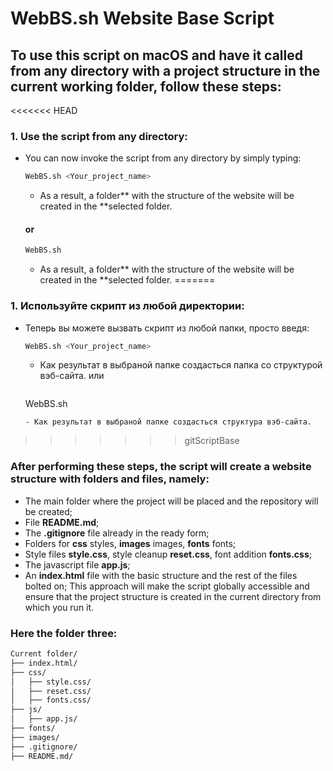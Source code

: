 # WebBS.sh Website Base Script
## To use this script on macOS and have it called from any directory with a project structure in the current working folder, follow these steps:

<<<<<<< HEAD
### 1. **Use the script from any directory**:
- You can now invoke the script from any directory by simply typing:
  ```bash
  WebBS.sh <Your_project_name>
  ```
    - As a result, a folder** with the structure of the website will be created in the **selected folder.
  #### or
  ```bash
  WebBS.sh 
  ```
    - As a result, a folder** with the structure of the website will be created in the **selected folder.
=======
### 1. **Используйте скрипт из любой директории**:
   - Теперь вы можете вызвать скрипт из любой папки, просто введя:
     ```bash
     WebBS.sh <Your_project_name>
     ```
     - Как результат в выбраной папке создасться папка со структурой вэб-сайта.
     или
       ```bash
     WebBS.sh 
     ```
     - Как результат в выбраной папке создасться структура вэб-сайта.
>>>>>>> gitScriptBase

### After performing these steps, the script will create a website structure with folders and files, namely:
- The main folder where the project will be placed and the repository will be created;
- File **README.md**;
- The **.gitignore** file already in the ready form;
- Folders for **css** styles, **images** images, **fonts** fonts;
- Style files **style.css**, style cleanup **reset.css**, font addition **fonts.css**;
- The javascript file **app.js**;
- An **index.html** file with the basic structure and the rest of the files bolted on;
  This approach will make the script globally accessible and ensure that the project structure is created in the current directory from which you run it.

### Here the folder three:
```bash
Current folder/
├── index.html/
├── css/
│   ├── style.css/
│   ├── reset.css/
│   ├── fonts.css/
├── js/
│   ├── app.js/
├── fonts/
├── images/
├── .gitignore/
├── README.md/
```